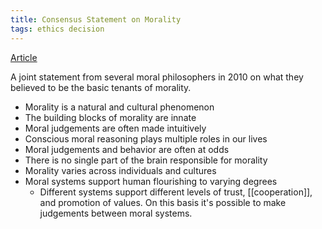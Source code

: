 ```yaml
---
title: Consensus Statement on Morality
tags: ethics decision
---
```


[Article](http://archive.vn/8iTBB)

A joint statement from several moral philosophers in 2010 on what they believed to be the basic tenants of morality.

- Morality is a natural and cultural phenomenon
- The building blocks of morality are innate
- Moral judgements are often made intuitively
- Conscious moral reasoning plays multiple roles in our lives
- Moral judgements and behavior are often at odds
- There is no single part of the brain responsible for morality
- Morality varies across individuals and cultures
- Moral systems support human flourishing to varying degrees
    - Different systems support different levels of trust, [[cooperation]], and promotion of values. On this basis it's possible to make judgements between moral systems. 
